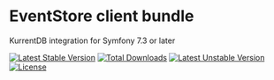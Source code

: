 EventStore client bundle
========================

KurrentDB integration for Symfony 7.3 or later

[![Latest Stable Version](https://poser.pugx.org/dbellettini/eventstore-client-bundle/v/stable.svg)](https://packagist.org/packages/dbellettini/eventstore-client-bundle)
[![Total Downloads](https://poser.pugx.org/dbellettini/eventstore-client-bundle/downloads.svg)](https://packagist.org/packages/dbellettini/eventstore-client-bundle)
[![Latest Unstable Version](https://poser.pugx.org/dbellettini/eventstore-client-bundle/v/unstable.svg)](https://packagist.org/packages/dbellettini/eventstore-client-bundle)
[![License](https://poser.pugx.org/dbellettini/eventstore-client-bundle/license.svg)](https://packagist.org/packages/dbellettini/eventstore-client-bundle)
